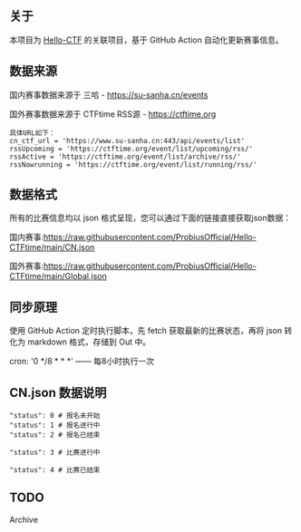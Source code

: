 ## 关于

本项目为 [Hello-CTF](https://github.com/ProbiusOfficial/Hello-CTF) 的关联项目，基于 GitHub Action 自动化更新赛事信息。  

## 数据来源

国内赛事数据来源于 三哈 - https://su-sanha.cn/events

国外赛事数据来源于 CTFtime RSS源 - https://ctftime.org

```
具体URL如下：
cn_ctf_url = 'https://www.su-sanha.cn:443/api/events/list'
rssUpcoming = 'https://ctftime.org/event/list/upcoming/rss/'
rssActive = 'https://ctftime.org/event/list/archive/rss/'
rssNowrunning = 'https://ctftime.org/event/list/running/rss/'
```

## 数据格式

所有的比赛信息均以 json 格式呈现，您可以通过下面的链接直接获取json数据：

国内赛事:https://raw.githubusercontent.com/ProbiusOfficial/Hello-CTFtime/main/CN.json

国外赛事:https://raw.githubusercontent.com/ProbiusOfficial/Hello-CTFtime/main/Global.json

## 同步原理

使用 GitHub Action 定时执行脚本，先 fetch 获取最新的比赛状态，再将 json 转化为 markdown 格式，存储到 Out 中。

cron: '0 */8 * * *' —— 每8小时执行一次
## CN.json 数据说明
```
"status": 0 # 报名未开始
"status": 1 # 报名进行中
"status": 2 # 报名已结束

"status": 3 # 比赛进行中

"status": 4 # 比赛已结束
```

## TODO

Archive